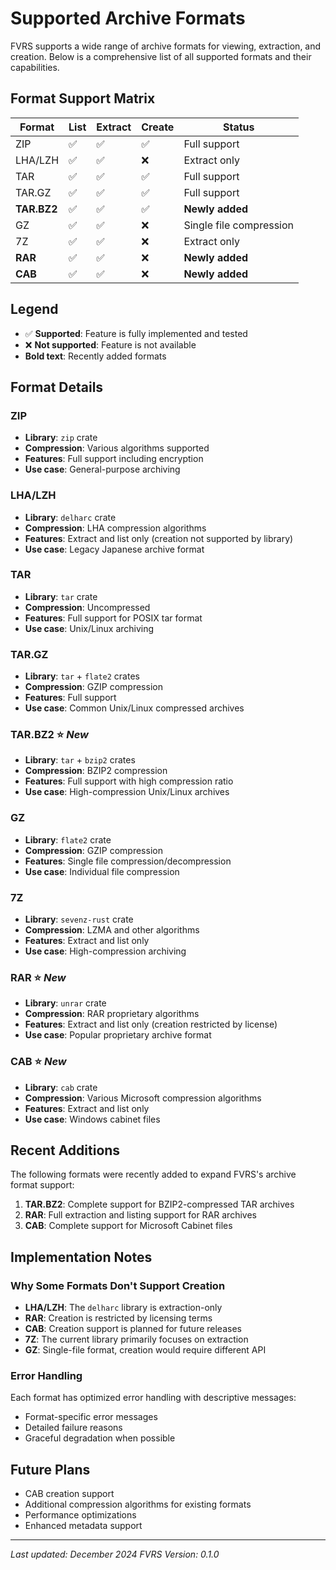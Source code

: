 # Supported Archive Formats

FVRS supports a wide range of archive formats for viewing, extraction, and creation. Below is a comprehensive list of all supported formats and their capabilities.

## Format Support Matrix

| Format | List | Extract | Create | Status |
|--------|------|---------|--------|--------|
| ZIP | ✅ | ✅ | ✅ | Full support |
| LHA/LZH | ✅ | ✅ | ❌ | Extract only |
| TAR | ✅ | ✅ | ✅ | Full support |
| TAR.GZ | ✅ | ✅ | ✅ | Full support |
| **TAR.BZ2** | ✅ | ✅ | ✅ | **Newly added** |
| GZ | ✅ | ✅ | ❌ | Single file compression |
| 7Z | ✅ | ✅ | ❌ | Extract only |
| **RAR** | ✅ | ✅ | ❌ | **Newly added** |
| **CAB** | ✅ | ✅ | ❌ | **Newly added** |

## Legend

- ✅ **Supported**: Feature is fully implemented and tested
- ❌ **Not supported**: Feature is not available
- **Bold text**: Recently added formats

## Format Details

### ZIP
- **Library**: `zip` crate
- **Compression**: Various algorithms supported
- **Features**: Full support including encryption
- **Use case**: General-purpose archiving

### LHA/LZH
- **Library**: `delharc` crate
- **Compression**: LHA compression algorithms
- **Features**: Extract and list only (creation not supported by library)
- **Use case**: Legacy Japanese archive format

### TAR
- **Library**: `tar` crate
- **Compression**: Uncompressed
- **Features**: Full support for POSIX tar format
- **Use case**: Unix/Linux archiving

### TAR.GZ
- **Library**: `tar` + `flate2` crates
- **Compression**: GZIP compression
- **Features**: Full support
- **Use case**: Common Unix/Linux compressed archives

### TAR.BZ2 ⭐ *New*
- **Library**: `tar` + `bzip2` crates
- **Compression**: BZIP2 compression
- **Features**: Full support with high compression ratio
- **Use case**: High-compression Unix/Linux archives

### GZ
- **Library**: `flate2` crate
- **Compression**: GZIP compression
- **Features**: Single file compression/decompression
- **Use case**: Individual file compression

### 7Z
- **Library**: `sevenz-rust` crate
- **Compression**: LZMA and other algorithms
- **Features**: Extract and list only
- **Use case**: High-compression archiving

### RAR ⭐ *New*
- **Library**: `unrar` crate
- **Compression**: RAR proprietary algorithms
- **Features**: Extract and list only (creation restricted by license)
- **Use case**: Popular proprietary archive format

### CAB ⭐ *New*
- **Library**: `cab` crate
- **Compression**: Various Microsoft compression algorithms
- **Features**: Extract and list only
- **Use case**: Windows cabinet files

## Recent Additions

The following formats were recently added to expand FVRS's archive format support:

1. **TAR.BZ2**: Complete support for BZIP2-compressed TAR archives
2. **RAR**: Full extraction and listing support for RAR archives
3. **CAB**: Complete support for Microsoft Cabinet files

## Implementation Notes

### Why Some Formats Don't Support Creation

- **LHA/LZH**: The `delharc` library is extraction-only
- **RAR**: Creation is restricted by licensing terms
- **CAB**: Creation support is planned for future releases
- **7Z**: The current library primarily focuses on extraction
- **GZ**: Single-file format, creation would require different API

### Error Handling

Each format has optimized error handling with descriptive messages:
- Format-specific error messages
- Detailed failure reasons
- Graceful degradation when possible

## Future Plans

- CAB creation support
- Additional compression algorithms for existing formats
- Performance optimizations
- Enhanced metadata support

---

*Last updated: December 2024*
*FVRS Version: 0.1.0* 
